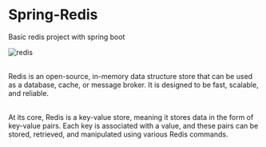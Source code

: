 # Spring-Redis
Basic redis project with spring boot

![redis](https://github.com/KadirAksoy/Spring-Redis/png/90133005/redis)


<br>Redis is an open-source, in-memory data structure store that can be used as a database, cache, or message broker. It is designed to be fast, scalable, and reliable.

<br>At its core, Redis is a key-value store, meaning it stores data in the form of key-value pairs. Each key is associated with a value, and these pairs can be stored, retrieved, and manipulated using various Redis commands.

